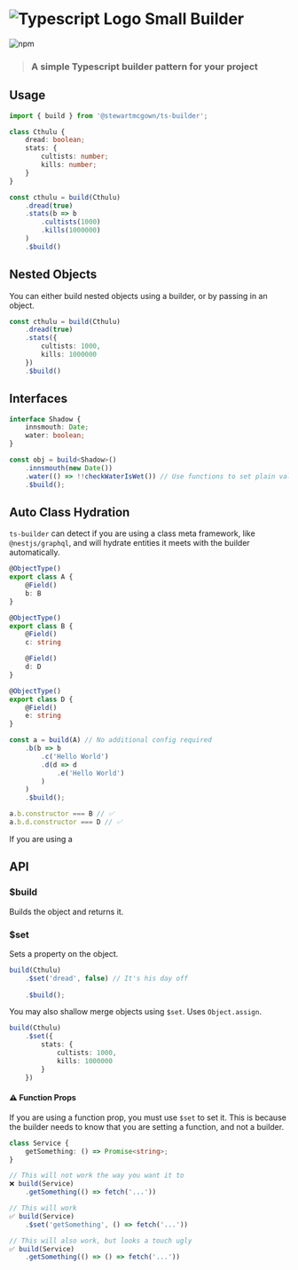 # ![Typescript Logo Small](https://cdn.icon-icons.com/icons2/2415/PNG/32/typescript_original_logo_icon_146317.png) Builder
![npm](https://img.shields.io/npm/dw/@stewartmcgown/ts-builder)
> ### A simple Typescript builder pattern for your project

## Usage

```typescript
import { build } from '@stewartmcgown/ts-builder';

class Cthulu {
    dread: boolean;
    stats: {
        cultists: number;
        kills: number;
    }
}

const cthulu = build(Cthulu)
    .dread(true)
    .stats(b => b
        .cultists(1000)
        .kills(1000000)
    )
    .$build()
```

## Nested Objects

You can either build nested objects using a builder, or by passing in an object.

```typescript
const cthulu = build(Cthulu)
    .dread(true)
    .stats({
        cultists: 1000,
        kills: 1000000
    })
    .$build()
```

## Interfaces

```typescript
interface Shadow {
    innsmouth: Date;
    water: boolean;
}

const obj = build<Shadow>()
    .innsmouth(new Date())
    .water(() => !!checkWaterIsWet()) // Use functions to set plain values
    .$build();
```

## Auto Class Hydration

`ts-builder` can detect if you are using a class meta framework, like `@nestjs/graphql`, and will hydrate entities it meets with the builder automatically.

```typescript
@ObjectType()
export class A {
    @Field()
    b: B
}

@ObjectType()
export class B {
    @Field()
    c: string

    @Field()
    d: D
}

@ObjectType()
export class D {
    @Field()
    e: string
}

const a = build(A) // No additional config required
    .b(b => b
        .c('Hello World')
        .d(d => d
            .e('Hello World')
        )
    )
    .$build();

a.b.constructor === B // ✅ 
a.b.d.constructor === D // ✅ 
```

If you are using a

## API


### $build

Builds the object and returns it.


### $set

Sets a property on the object.

```typescript
build(Cthulu)
    .$set('dread', false) // It's his day off
    
    .$build();
```

You may also shallow merge objects using `$set`. Uses `Object.assign`.

```typescript
build(Cthulu)
    .$set({
        stats: {
            cultists: 1000,
            kills: 1000000
        }
    })
```

#### ⚠️ Function Props

If you are using a function prop, you must use `$set` to set it. This is because the builder needs to know that you are setting a function, and not a builder.

```typescript
class Service {
    getSomething: () => Promise<string>;
}

// This will not work the way you want it to
❌ build(Service)
    .getSomething(() => fetch('...')) 

// This will work
✅ build(Service)
    .$set('getSomething', () => fetch('...')) 

// This will also work, but looks a touch ugly
✅ build(Service) 
    .getSomething(() => () => fetch('...'))
```

